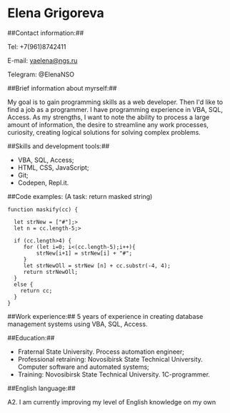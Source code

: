 # Elena Grigoreva #


##Contact information:##

Tel: +7(961)8742411

E-mail: yaelena@ngs.ru

Telegram: @ElenaNSO

##Brief information about myrself:##

My goal is to gain programming skills as a web developer. Then I'd like to find a job as a programmer. 
I have programming experience in VBA, SQL, Access.
As my strengths, I want to note the ability to process a large amount of information, the desire to streamline any work processes, curiosity, creating logical solutions for solving complex problems.

##Skills and development tools:##

- VBA, SQL, Access;
- HTML, CSS, JavaScript;
- Git;
- Codepen, Repl.it.

##Code examples: 
(A task: return masked string)

    function maskify(cc) {

      let strNew = ["#"];>
      let n = cc.length-5;>
    		  
      if (cc.length>4) {  
    	 for (let i=0; i<(cc.length-5);i++){ 
    		 strNew[i+1] = strNew[i] + "#"; 
    	 }
    	 let strNewOll = strNew [n] + cc.substr(-4, 4);
    	 return strNewOll;
      }
      else {
    	return cc;
      }
    }  

##Work experience:##
5 years of experience in creating database management systems using VBA, SQL, Access.

##Education:##

- Fraternal State University. Process automation engineer;
- Professional retraining: Novosibirsk State Technical University. Computer software and automated systems;
- Training: Novosibirsk State Technical University. 1C-programmer.

##English language:##

A2. I am currently improving my level of English knowledge on my own		
